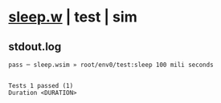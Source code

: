 # [sleep.w](../../../../../../examples/tests/sdk_tests/util/sleep.w) | test | sim

## stdout.log
```log
pass ─ sleep.wsim » root/env0/test:sleep 100 mili seconds
 
 
Tests 1 passed (1)
Duration <DURATION>
```

